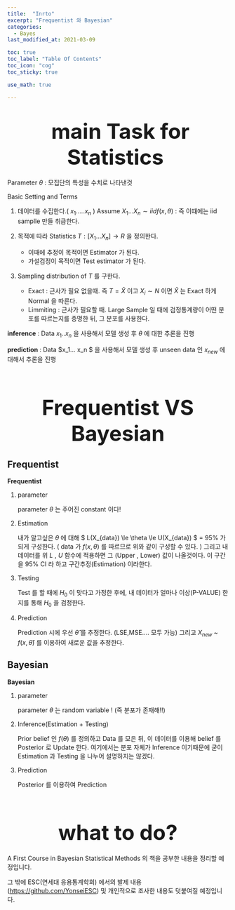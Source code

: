 ```yaml
---
title:  "Inrto"
excerpt: "Frequentist 와 Bayesian"
categories:
  - Bayes
last_modified_at: 2021-03-09

toc: true
toc_label: "Table Of Contents"
toc_icon: "cog"
toc_sticky: true

use_math: true

---
```


# <center><font size="20"> main Task for Statistics </font></center>


Parameter $\theta$ : 모집단의 특성을 수치로 나타낸것

Basic Setting and Terms 

1. 데이터를 수집한다.( $x_1 ..... x_n$ ) Assume $X_1... X_n \sim iid f(x,\theta)$ : 즉 이떄에는 iid samplle 만들 취급한다.

2. 목적에 따라 Statistics $T : [X_1...X_n] \to R$ 을 정의한다. 
   - 이때에 추정이 목적이면 Estimator 가 된다.
   - 가설검정이 목적이면 Test estimator 가 된다.
3. Sampling distribution of $T$ 를 구한다. 
   - Exact : 근사가 필요 없을때. 즉 $T = \bar{X}$ 이고 $X_i \sim N$ 이면 $\bar{X}$ 는 Exact 하게 Normal 을 따른다.
   - Limmiting : 근사가 필요할 때. Large Sample 일 때에 검정통계량이 어떤 분포를 따르는지를 증명한 뒤, 그 분포를 사용한다. 

**inference** : Data $x_1 .. x_n$ 을 사용해서 모델 생성 후 $\theta$ 에 대한 추론을 진행

**prediction** : Data $x_1... x_n $ 을 사용해서 모델 생성 후 unseen data 인 $x_{new}$ 에 대해서 추론을 진행

<BR>

# <center><font size="20"> Frequentist VS Bayesian</font></center>

## Frequentist

**Frequentist**

1. parameter 

   parameter $\theta$ 는 주어진 constant 이다!

2. Estimation

   내가 알고싶은 $\theta$ 에 대해 $ L(X_{data}) \le \theta \le U(X_{data}) $ = 95% 가 되게 구성한다. ( data 가 $f(x,\theta)$ 를 따르므로 위와 같이 구성할 수 있다. ) 그리고 내 데이터를 위 $L$ , $U$ 함수에 적용하면 그 (Upper , Lower) 값이 나올것이다. 이 구간을 95% CI 라 하고 구간추정(Estimation) 이라한다.

3. Testing

   Test 를 할 때에 $H_0$ 이 맞다고 가정한 후에, 내 데이터가 얼마나 이상(P-VALUE) 한지를 통해 $H_0$ 을 검정한다. 

4. Prediction

   Prediction 시에 우선 $\hat{\theta}$ 를 추정한다. (LSE,MSE.... 모두 가능) 그리고 $X_{new}$ ~ $f(x,\hat{\theta})$  를 이용하여 새로운 값을 추정한다. 

## Bayesian

**Bayesian**

1. parameter

   parameter $\theta$ 는 random variable ! (즉 분포가 존재해!!)

2. Inference(Estimation + Testing)

   Prior belief 인 $f(\theta)$ 를 정의하고 Data 를 모은 뒤, 이 데이터를 이용해 belief 를 Posterior 로 Update 한다. 여기에서는 분포 자체가 Inference 이기때문에 굳이 Estimation 과 Testing 을 나누어 설명하지는 않겠다.

3. Prediction

   Posterior 를 이용하여 Prediction 

<br>

# <center><font size="20"> what to do?</font></center>

A First Course in Bayesian Statistical Methods 의 책을 공부한 내용을 정리할 예정입니다.

그 밖에 ESC(연세대 응용통계학회) 에서의 발제 내용(https://github.com/YonseiESC) 및 개인적으로 조사한 내용도 덧붙여질 예정입니다.